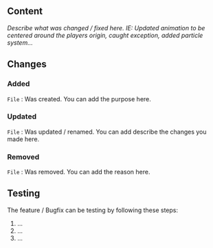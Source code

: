 ## Content

*Describe what was changed / fixed here. IE: Updated animation to be centered around the players origin, caught exception, added particle system...*

## Changes
<!-- Tip: You can just copy paste the below lines, or remove them as needed. -->
### Added
`File` : Was created. You can add the purpose here.

### Updated
`File` : Was updated / renamed. You can add describe the changes you made here.

### Removed
`File` : Was removed. You can add the reason here.

## Testing

The feature / Bugfix can be testing by following these steps:

1. ...
2. ...
3. ...
